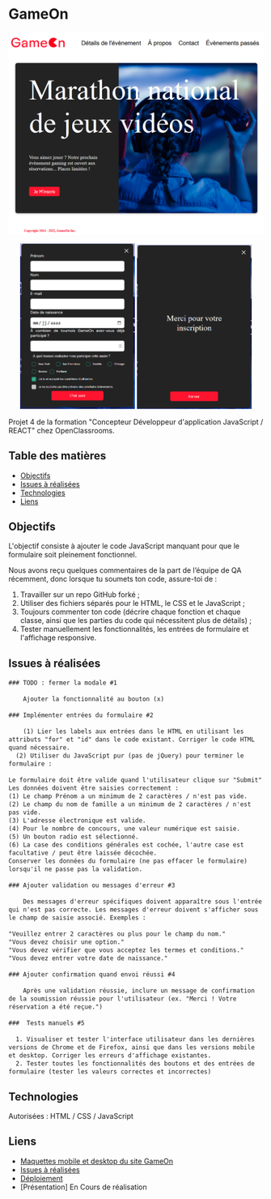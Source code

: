 # GameOn

<img src="./img/Capture_GameOn.png" alt="Capture d'écran du site"/>

<p align="center">
  <img src="./img/modal1.png" alt="screen du formulaire d'inscription" width="45%" />
  <img src="./img/modal2.png" alt="screen du message de confirmation" width="45%" />
</p>

Projet 4 de la formation "Concepteur Développeur d'application JavaScript / REACT" chez OpenClassrooms.

## Table des matières

- [Objectifs](#objectifs)
- [Issues à réalisées](#issues)
- [Technologies](#technologies)
- [Liens](#liens)

## Objectifs<a id="objectifs"></a>

L'objectif consiste à ajouter le code JavaScript manquant pour que le formulaire soit pleinement fonctionnel.

Nous avons reçu quelques commentaires de la part de l’équipe de QA récemment, donc lorsque tu soumets ton code, assure-toi de :

1.  Travailler sur un repo GitHub forké ;
2.  Utiliser des fichiers séparés pour le HTML, le CSS et le JavaScript ;
3.  Toujours commenter ton code (décrire chaque fonction et chaque classe, ainsi que les parties du code qui nécessitent plus de détails) ;
4.  Tester manuellement les fonctionnalités, les entrées de formulaire et l'affichage responsive.

## Issues à réalisées<a id="issues"></a>

    ### TODO : fermer la modale #1

        Ajouter la fonctionnalité au bouton (x)

    ### Implémenter entrées du formulaire #2

        (1) Lier les labels aux entrées dans le HTML en utilisant les attributs "for" et "id" dans le code existant. Corriger le code HTML quand nécessaire.
      (2) Utiliser du JavaScript pur (pas de jQuery) pour terminer le       formulaire :

    Le formulaire doit être valide quand l'utilisateur clique sur "Submit"
    Les données doivent être saisies correctement :
    (1) Le champ Prénom a un minimum de 2 caractères / n'est pas vide.
    (2) Le champ du nom de famille a un minimum de 2 caractères / n'est pas vide.
    (3) L'adresse électronique est valide.
    (4) Pour le nombre de concours, une valeur numérique est saisie.
    (5) Un bouton radio est sélectionné.
    (6) La case des conditions générales est cochée, l'autre case est facultative / peut être laissée décochée.
    Conserver les données du formulaire (ne pas effacer le formulaire) lorsqu'il ne passe pas la validation.

    ### Ajouter validation ou messages d'erreur #3

        Des messages d'erreur spécifiques doivent apparaître sous l'entrée qui n'est pas correcte. Les messages d'erreur doivent s'afficher sous le champ de saisie associé. Exemples :

    "Veuillez entrer 2 caractères ou plus pour le champ du nom."
    "Vous devez choisir une option."
    "Vous devez vérifier que vous acceptez les termes et conditions."
    "Vous devez entrer votre date de naissance."

    ### Ajouter confirmation quand envoi réussi #4

        Après une validation réussie, inclure un message de confirmation de la soumission réussie pour l'utilisateur (ex. "Merci ! Votre réservation a été reçue.")

    ###  Tests manuels #5

      1. Visualiser et tester l'interface utilisateur dans les dernières versions de Chrome et de Firefox, ainsi que dans les versions mobile et desktop. Corriger les erreurs d'affichage existantes.
      2. Tester toutes les fonctionnalités des boutons et des entrées de formulaire (tester les valeurs correctes et incorrectes)

## Technologies<a id="technologies"></a>

Autorisées : HTML / CSS / JavaScript

## Liens<a id="liens"></a>

- [Maquettes mobile et desktop du site GameOn](https://www.figma.com/design/B7NKBDvSI18uoMLJgpnh48/UI-Design-GameOn-FR?node-id=106-630&t=MaM8NCylgRbPovsL-0)
- [Issues à réalisées](https://github.com/OpenClassrooms-Student-Center/GameOn-website-FR/issues)
- [Déploiement](https://gregmelo.github.io/GameOn-website-FR/)
- [Présentation] En Cours de réalisation
